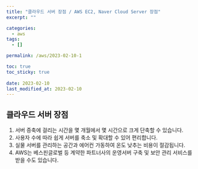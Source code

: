 ```yaml
---
title: "클라우드 서버 장점 / AWS EC2, Naver Cloud Server 장점"
excerpt: ""

categories:
  - aws
tags:
  - []

permalink: /aws/2023-02-10-1

toc: true
toc_sticky: true
 
date: 2023-02-10
last_modified_at: 2023-02-10
---
```


## 클라우드 서버 장점
1. 서버 증축에 걸리는 시간을 몇 개월에서 몇 시간으로 크게 단축할 수 있습니다.
2. 사용자 수에 따라 쉽게 서버를 축소 및 확대할 수 있어 편리합니다.
3. 실물 서버를 관리하는 공간과 에어컨 가동하여 온도 낮추는 비용이 절감됩니다.
4. AWS는 베스핀글로벌 등 계약한 파트너사의 운영서버 구축 및 보안 관리 서비스를 받을 수도 있습니다.
